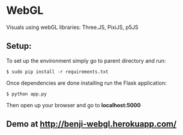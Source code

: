 # WebGL #
Visuals using webGL libraries:
Three.JS, PixiJS, p5JS

## Setup: ##

To set up the environment simply go to parent directory and run:

`$ sudo pip install -r requirements.txt`

Once dependencies are done installing run the Flask application:

`$ python app.py`

Then open up your browser and go to __localhost:5000__

## Demo at http://benji-webgl.herokuapp.com/ ##
